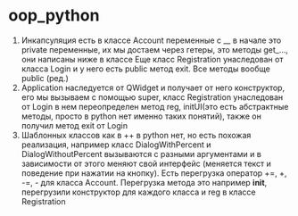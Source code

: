 # oop_python
1) Инкапсуляция есть в классе Account переменные с __ в начале это private переменные, их мы достаем через гетеры, это методы get_..., они написаны ниже в классе
Еще класс Registration унаследован от класса Login и у него есть public метод exit. Все методы вообще public (ред.)
2) Application наследуется от QWidget и получает от него конструктор, его мы вызываем с помощью super, класс Registration унаследован от Login в нем переопределен метод reg, initUI(это есть абстрактные методы, просто в python нет именно таких понятий), также он получил метод exit от Login
3) Шаблонных классов как в ++ в python нет, но есть похожая реализация, например класс DialogWithPercent и DialogWithoutPercent вызываются с разными аргументами и в зависимости от этого меняют свой интерфейс (меняется текст и поведение при нажатии на кнопку). Есть перегрузка оператор +=, +, -=, - для класса Account. Перегрузка метода это например __init__, перегрузили конструктор для каждого класса и reg в классе Registration 

